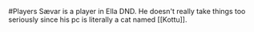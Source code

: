 #Players 
Sævar is a player in Ella DND. He doesn't really take things too seriously since his pc is literally a cat named [[Kottu]]. 